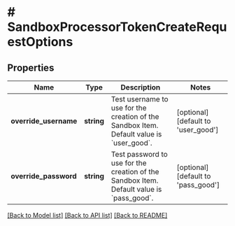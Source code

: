 # # SandboxProcessorTokenCreateRequestOptions

## Properties

Name | Type | Description | Notes
------------ | ------------- | ------------- | -------------
**override_username** | **string** | Test username to use for the creation of the Sandbox Item. Default value is &#x60;user_good&#x60;. | [optional] [default to 'user_good']
**override_password** | **string** | Test password to use for the creation of the Sandbox Item. Default value is &#x60;pass_good&#x60;. | [optional] [default to 'pass_good']

[[Back to Model list]](../../README.md#models) [[Back to API list]](../../README.md#endpoints) [[Back to README]](../../README.md)
